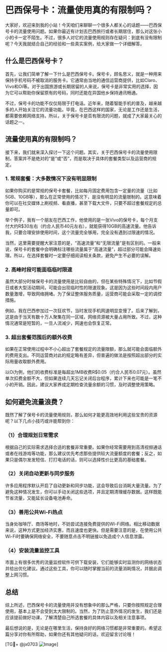 # 巴西保号卡：流量使用真的有限制吗？

大家好，欢迎来到我的小站！今天咱们来聊聊一个很多人都关心的话题——巴西保号卡的流量使用问题。如果你最近有计划去巴西旅行或者长期居住，那么对这张小小的卡一定不陌生。不过，很多人对它的流量使用规则存在疑问：到底有没有限制呢？今天我就结合自己的经验和一些真实案例，给大家做一个详细解答。

## 什么是巴西保号卡？

首先，让我们简单了解一下什么是巴西保号卡。保号卡，顾名思义，就是一种用来保持手机号码不被取消的服务卡。它通常由当地的通信运营商提供，比如Claro、Vivo和Oi等。对于出国旅游或长期居留的人来说，保号卡是非常实用的选择，因为它可以帮助你保留原有的号码，同时还能在异国他乡保持通讯畅通。

不过，保号卡的功能不仅仅局限于打电话。近年来，随着智能手机的普及，越来越多的人开始关注它的流量功能。毕竟，在巴西这样的国家，无论是工作还是生活，都需要依赖网络支持。所以，关于保号卡是否有限流的问题，就成了大家最关心的话题之一。

## 流量使用真的有限制吗？

接下来，我们就来深入探讨一下这个问题。其实，关于巴西保号卡的流量使用限制，答案并不是绝对的“是”或“否”，而是取决于具体的套餐类型以及运营商的规定。

### 1. 常规套餐：大多数情况下没有明显限制

如果你购买的是常规的保号卡套餐，比如每月固定费用包含一定量的流量（比如5GB、10GB等），那么在正常使用的情况下，是没有明显的流量限制的。这意味着你可以在社交媒体上刷视频、看直播，甚至下载大文件，只要不超过套餐规定的总量即可。

举个例子，我有一个朋友在巴西工作，他使用的是一张Vivo的保号卡，每个月支付大约R$30左右（约合人民币40元左右），就能获得10GB的高速流量。他告诉我，只要合理安排使用时间，这个流量完全够用，完全没有遇到过限速的情况。

当然，这里需要提醒大家注意的是，“高速流量”和“无限流量”是有区别的。一般来说，保号卡的套餐中会明确标注哪些流量属于“高速流量”，超过部分可能会降速处理。所以，在选择套餐时一定要仔细阅读相关条款，避免产生不必要的误解。

### 2. 高峰时段可能面临临时限速

虽然大部分时候保号卡的流量使用是比较自由的，但在某些特殊情况下，比如节假日或者大型活动期间，可能会出现临时性的限速现象。这是因为这些时间段内用户数量激增，导致网络拥堵。为了保证整体服务质量，运营商可能会采取一定的调控措施。

例如，我在巴西参加过一次狂欢节，当时发现手机网速明显变慢了。后来了解到，这是由于当天有数十万人聚集在同一区域，网络资源被大量占用所致。不过，这种情况通常是短暂的，一旦人流减少，网速也会恢复正常。

### 3. 超出套餐范围后的额外收费

如果在正常使用过程中不小心超出了套餐规定的流量限额，那么就可能会面临额外的费用支出。不同运营商对此的规定略有差异，但普遍的做法是按照超出部分的实际用量收取额外费用。

以Oi为例，他们的收费标准是每超出1MB收费R$0.05（约合人民币0.07元）。虽然单次扣费金额不大，但如果连续几天忘记关闭后台程序，累计下来也可能是一笔不小的开销。因此，建议大家养成定期检查流量余额的习惯，及时调整使用策略。

## 如何避免流量浪费？

既然了解了保号卡的流量使用规则，那么如何才能更高效地利用这些宝贵的资源呢？以下几点小技巧或许能帮到你：

### （1）合理规划日常需求

根据自己的实际需求选择合适的套餐非常重要。如果你经常需要用到高清视频通话或者在线游戏等功能，那么建议优先考虑那些提供较大流量额度的套餐；反之，如果只是偶尔发发短信、打打电话的话，则可以选择性价比更高的基础套餐。

### （2）关闭自动更新与同步服务

许多应用程序默认开启了自动更新和同步功能，这会导致后台消耗大量流量。为了避免这种情况发生，你可以手动关闭这些选项，并且定期清理缓存数据。这样既能节省流量，又能延长设备电池寿命。

### （3）善用公共Wi-Fi热点

当身处咖啡厅、商场等地时，不妨尝试连接免费提供的Wi-Fi网络。相比移动数据来说，这种方式更加经济实惠，而且速度也更快。但是需要注意的是，在使用公共Wi-Fi时要确保网络安全，不要随意点击不明链接以免造成个人信息泄露。

### （4）安装流量监控工具

市面上有很多优秀的流量监控软件可供下载安装，它们能够实时监测你的网络状态并给出优化建议。通过这些工具，你可以随时掌握当前的流量消耗情况，并据此调整上网习惯。

## 总结

综上所述，巴西保号卡的流量使用并没有想象中的那么严格，只要你按照规定合理使用，基本上是不会受到太大限制的。当然，为了防止意外情况的发生，我们还是应该提前做好功课，了解清楚自己所选套餐的具体内容以及相关注意事项。

最后想说的是，无论是在哪里生活，保持良好的网络习惯都是非常重要的。希望这篇分享对你有所帮助，如果你还有其他疑问的话，欢迎留言讨论哦！

[TG💪+ @jx0703 ![Image](https://github.com/user-attachments/assets/dbca1d08-cadb-493c-b0ec-ad6f7a83f270)]